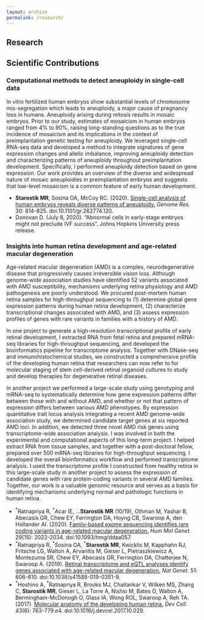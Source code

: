 ```yaml
---
layout: archive
permalink: /research/
---
```

## <b>Research</b>


## <b>Scientific Contributions</b>

### Computational methods to detect aneuploidy in single-cell data
<p>In vitro fertilized human embryos show substantial levels of chromosome mis-segregation which leads to aneuploidy, a major cause of pregnancy loss in humans. Aneuploidy arising during mitosis results in mosaic embryos. Prior to our study, estimates of mosaicism in human embryos ranged from 4% to 90%, raising long-standing questions as to the true incidence of mosaicism and its implications in the context of preimplantation genetic testing for aneuploidy. We leveraged single-cell RNA-seq data and developed a method to integrate signatures of gene expression changes and allelic imbalance, improving aneuploidy detection and characterizing patterns of aneuploidy throughout preimplantation development. Specifically, I performed aneuploidy detection based on gene expression. Our work provides an overview of the diverse and widespread nature of mosaic aneuploidies in preimplantation embryos and suggests that low-level mosaicism is a common feature of early human development.</p>
<ul>
  <li><b>Starostik MR</b>, Sosina OA, McCoy RC. (2020). <a href = "https://doi.org/10.1101/gr.262774.120"> Single-cell analysis of human embryos reveals diverse patterns of aneuploidy.</a> <i>Genome Res</i>. 30: 814-825. doi:10.1101/gr.262774.120.</li>
  <li>Donovan D. (July 8, 2020). “Abnormal cells in early-stage embryos might not preclude IVF success”. Johns Hopkins University press release.</li>
</ul>

### Insights into human retina development and age-related macular degeneration
<p>Age-related macular degeneration (AMD) is a complex, neurodegenerative disease that progressively causes irreversible vision loss. Although genome-wide association studies have identified 52 variants associated with AMD susceptibility, mechanisms underlying retina physiology and AMD pathogenesis are poorly understood. We procured post-mortem human retina samples for high-throughput sequencing to (1) determine global gene expression patterns during human retina development, (2) characterize transcriptional changes associated with AMD, and (3) assess expression profiles of genes with rare variants in families with a history of AMD.</p>

<p>In one project to generate a high-resolution transcriptional profile of early retinal development, I extracted RNA from fetal retina and prepared mRNA-seq libraries for high-throughput sequencing, and developed the bioinformatics pipeline for transcriptome analysis. Together with DNase-seq and immunohistochemical studies, we constructed a comprehensive profile of the developing human retina that researchers can now refer to for molecular staging of stem cell-derived retinal organoid cultures to study and develop therapies for degenerative retinal diseases.</p>

<p>In another project we performed a large-scale study using genotyping and mRNA-seq to systematically determine how gene expression patterns differ between those with and without AMD, and whether or not that pattern of expression differs between various AMD phenotypes. By expression quantitative trait locus analysis integrating a recent AMD genome-wide association study, we determined candidate target genes at six reported AMD loci. In addition, we detected three novel AMD risk genes using transcriptome-wide association analysis. I was involved in both the experimental and computational aspects of this long-term project. I helped extract RNA from tissue samples, and together with a post-doctoral fellow, prepared over 500 mRNA-seq libraries for high-throughput sequencing. I developed the overall bioinformatics workflow and performed transcriptome analysis. I used the transcriptome profile I constructed from healthy retina in this large-scale study in another project to assess the expression of candidate genes with rare protein-coding variants in several AMD families. Together, our work is a valuable genomic resource and serves as a basis for identifying mechanisms underlying normal and pathologic functions in human retina.</p>
<ul>
  <li><sup>*</sup>Ratnapriya R, <sup>*</sup>Acar IE, …<b>Starostik MR</b> (10/19), Othman M, Yashar B, Abecasis GR, Chew EY, Ferrington DA, Hoyng CB, Swaroop A, den Hollander AI. (2020). <a href = "https://doi.org/10.1093/hmg/ddaa057"> Family-based exome sequencing identifies rare coding variants in age-related macular degeneration.</a> <i>Hum Mol Genet</i>. 29(15): 2022-2034. doi:10.1093/hmg/ddaa057.</li>
  <li><sup>*</sup>Ratnapriya R, <sup>*</sup>Sosina OA, <sup>*</sup><b>Starostik MR</b>, Kwicklis M, Kapphahn RJ, Fritsche LG, Walton A, Arvanitis M, Gieser L, Pietraszkiewicz A, Montezuma SR, Chew EY, Abecasis GR, Ferrington DA, Chatterjee N, Swaroop A. (2019). <a href = "https://doi.org/10.1038/s41588-019-0351-9"> Retinal transcriptome and eQTL analyses identify genes associated with age-related macular degeneration.</a> <i>Nat Genet</i>. 51: 606-610. doi:10.1038/s41588-019-0351-9.</li>
  <li><sup>*</sup>Hoshino A, <sup>*</sup>Ratnapriya R, Brooks MJ, Chaitankar V, Wilken MS, Zhang C, <b>Starostik MR</b>, Gieser L, La Torre A, Nishio M, Bates O, Walton A, Bermingham-McDonogh O, Glass IA, Wong ROL, Swaroop A, Reh TA. (2017). <a href = "https://doi.org/10.1016/j.devcel.2017.10.029"> Molecular anatomy of the developing human retina.</a> <i>Dev Cell</i>. 43(6): 763-779.e4. doi:10.1016/j.devcel.2017.10.029.</li>
</ul>
